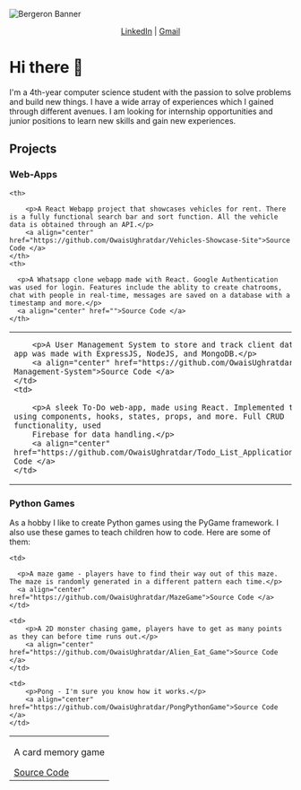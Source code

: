
![Bergeron Banner](https://user-images.githubusercontent.com/65151273/212417812-a988665d-ab37-46a3-bfef-85eb7ea379ab.jpg)

<p align="center">
  <a href="https://www.linkedin.com/in/owaisughratdar">LinkedIn</a> |
  <a href="mailto:owais.ughratdar@gmail.com">Gmail</a>
</p>

# Hi there 👋

I'm a 4th-year computer science student with the passion to solve problems and build new things. I have a wide array of experiences which I gained through different avenues. I am looking for internship opportunities and junior positions to learn new skills and gain new experiences.


## Projects

### Web-Apps


<table>
  
  <tr>
    
    <th>
      
        <p>A React Webapp project that showcases vehicles for rent. There is a fully functional search bar and sort function. All the vehicle data is obtained through an API.</p>
        <a align="center" href="https://github.com/OwaisUghratdar/Vehicles-Showcase-Site">Source Code </a>
    </th>
    <th>
      
      <p>A Whatsapp clone webapp made with React. Google Authentication was used for login. Features include the ablity to create chatrooms, chat with people in real-time, messages are saved on a database with a timestamp and more.</p>
      <a align="center" href="">Source Code </a>
    </th>
  </tr>
  
  <tr>
    <td>
      
        <p>A User Management System to store and track client data. This app was made with ExpressJS, NodeJS, and MongoDB.</p>
        <a align="center" href="https://github.com/OwaisUghratdar/User-Management-System">Source Code </a>
    </td>
    <td>
      
        <p>A sleek To-Do web-app, made using React. Implemented this app using components, hooks, states, props, and more. Full CRUD functionality, used
        Firebase for data handling.</p>
        <a align="center" href="https://github.com/OwaisUghratdar/Todo_List_Application">Source Code </a>
    </td>
  </tr>
  
</table>






### Python Games
<p>As a hobby I like to create Python games using the PyGame framework. I also use these games to teach children how to code. Here are some of them:</p>
<table>
  
  <tr>
    <td>
        <p>A card memory game</p>
        <a align="center" href="https://github.com/OwaisUghratdar/CardMemoryGame">Source Code </a>
    </td>
    
    <td>
      
      <p>A maze game - players have to find their way out of this maze. The maze is randomly generated in a different pattern each time.</p>
      <a align="center" href="https://github.com/OwaisUghratdar/MazeGame">Source Code </a>
    </td>
    
  </tr>
  
  <tr>
    
    <td>
        <p>A 2D monster chasing game, players have to get as many points as they can before time runs out.</p>
        <a align="center" href="https://github.com/OwaisUghratdar/Alien_Eat_Game">Source Code </a>
    </td>
    
    <td>
        <p>Pong - I'm sure you know how it works.</p>
        <a align="center" href="https://github.com/OwaisUghratdar/PongPythonGame">Source Code </a>
    </td>
    
  </tr>
  
</table>


<!--
**OwaisUghratdar/OwaisUghratdar** is a ✨ _special_ ✨ repository because its `README.md` (this file) appears on your GitHub profile.

Here are some ideas to get you started:

- 🔭 I’m currently working on ...
- 🌱 I’m currently learning ...
- 👯 I’m looking to collaborate on ...
- 🤔 I’m looking for help with ...
- 💬 Ask me about ...
- 📫 How to reach me: ...
- 😄 Pronouns: ...
- ⚡ Fun fact: ...
-->
